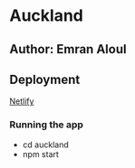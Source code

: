 # Auckland

## Author: Emran Aloul

## Deployment

[Netlify](https://sad-wing-76fa78.netlify.app/)

### Running the app

* cd auckland
* npm start

